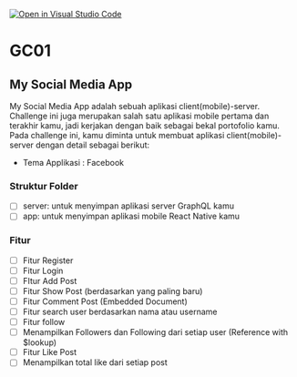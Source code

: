 [![Open in Visual Studio Code](https://classroom.github.com/assets/open-in-vscode-718a45dd9cf7e7f842a935f5ebbe5719a5e09af4491e668f4dbf3b35d5cca122.svg)](https://classroom.github.com/online_ide?assignment_repo_id=13301552&assignment_repo_type=AssignmentRepo)

# GC01

## My Social Media App

My Social Media App adalah sebuah aplikasi client(mobile)-server. Challenge ini juga merupakan salah satu aplikasi mobile pertama dan terakhir kamu, jadi kerjakan dengan baik sebagai bekal portofolio kamu. Pada challenge ini, kamu diminta untuk membuat aplikasi client(mobile)-server dengan detail sebagai berikut:

-   Tema Applikasi : Facebook

### Struktur Folder

-   [ ] server: untuk menyimpan aplikasi server GraphQL kamu
-   [ ] app: untuk menyimpan aplikasi mobile React Native kamu

### Fitur

-   [ ] Fitur Register
-   [ ] Fitur Login
-   [ ] FItur Add Post
-   [ ] Fitur Show Post (berdasarkan yang paling baru)
-   [ ] Fitur Comment Post (Embedded Document)
-   [ ] Fitur search user berdasarkan nama atau username
-   [ ] Fitur follow
-   [ ] Menampilkan Followers dan Following dari setiap user (Reference with $lookup)
-   [ ] Fitur Like Post
-   [ ] Menampilkan total like dari setiap post
